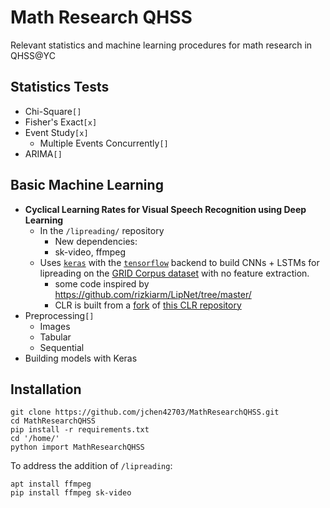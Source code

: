 # Math Research QHSS
Relevant statistics and machine learning procedures for math research in QHSS@YC

## Statistics Tests
* Chi-Square`[]`
* Fisher's Exact`[x]`
* Event Study`[x]`
  * Multiple Events Concurrently`[]`
* ARIMA`[]`

## Basic Machine Learning
* __Cyclical Learning Rates for Visual Speech Recognition using Deep Learning__
  * In the `/lipreading/` repository
    * New dependencies:
     * sk-video, ffmpeg
  * Uses [`keras`](https://keras.io/) with the [`tensorflow`](https://www.tensorflow.org/) backend to build CNNs + LSTMs for lipreading on the [GRID Corpus dataset](http://spandh.dcs.shef.ac.uk/gridcorpus/) with no feature extraction.
    * some code inspired by https://github.com/rizkiarm/LipNet/tree/master/ 
    * CLR is built from a [fork](https://github.com/jchen42703/CLR) of [this CLR repository](https://github.com/bckenstler/CLR)
* Preprocessing`[]` 
  * Images
  * Tabular
  * Sequential
* Building models with Keras

## Installation
```
git clone https://github.com/jchen42703/MathResearchQHSS.git
cd MathResearchQHSS
pip install -r requirements.txt
cd '/home/'
python import MathResearchQHSS
```
To address the addition of `/lipreading`: 
```
apt install ffmpeg
pip install ffmpeg sk-video
```

